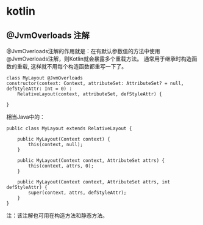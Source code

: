 # kotlin

## @JvmOverloads 注解
@JvmOverloads注解的作用就是：在有默认参数值的方法中使用@JvmOverloads注解，则Kotlin就会暴露多个重载方法。
通常用于继承时构造函数的重载, 这样就不用每个构造函数都重写一下了。
```
class MyLayout @JvmOverloads
constructor(context: Context, attributeSet: AttributeSet? = null, defStyleAttr: Int = 0) :
    RelativeLayout(context, attributeSet, defStyleAttr) {

}
```
相当Java中的：
```
public class MyLayout extends RelativeLayout {

    public MyLayout(Context context) {
        this(context, null);
    }

    public MyLayout(Context context, AttributeSet attrs) {
        this(context, attrs, 0);
    }

    public MyLayout(Context context, AttributeSet attrs, int defStyleAttr) {
        super(context, attrs, defStyleAttr);
    }
}
```

注：该注解也可用在构造方法和静态方法。
